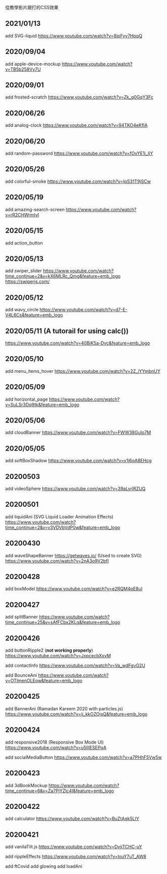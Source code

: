 從教學影片跟打的CSS效果

## 2021/01/13

add SVG-liquid
https://www.youtube.com/watch?v=8ipFyy7HpqQ

## 2020/09/04

add apple-device-mockup
https://www.youtube.com/watch?v=TB5b258Vy7U

## 2020/09/01

add frosted-scratch
https://www.youtube.com/watch?v=Zk_q0GqY3Fc

## 2020/06/26

add analog-clock
https://www.youtube.com/watch?v=94TKO4eKfIA

## 2020/06/20
add random-password
https://www.youtube.com/watch?v=fOvYE1i_IiY

## 2020/05/26

add colorful-smoke
https://www.youtube.com/watch?v=IpS31T9jSCw

## 2020/05/19

add amazing-search-screen
https://www.youtube.com/watch?v=rR2CHWrmIvI


## 2020/05/15

add action_button

## 2020/05/13

add swiper_slider
https://www.youtube.com/watch?time_continue=2&v=kX6MLRc_Qmg&feature=emb_logo
https://swiperjs.com/

## 2020/05/12 
add wavy_circle
https://www.youtube.com/watch?v=d7-E-V4L6Cs&feature=emb_logo

## 2020/05/11 (A tutorail for using calc())

https://www.youtube.com/watch?v=40BiK5a-Dvc&feature=emb_logo

## 2020/05/10

add menu_items_hover
https://www.youtube.com/watch?v=2Z_iYYmbnUY

## 2020/05/09

add horizontal_page
https://www.youtube.com/watch?v=SuLSr3Dq9tk&feature=emb_logo

## 2020/05/06

add cloudBanner
https://www.youtube.com/watch?v=FWW38GuIo7M

## 2020/05/05

add softBoxShadow
https://www.youtube.com/watch?v=v1j6qA8EHcg

## 20200503

add videoSphere
https://www.youtube.com/watch?v=39aLyrlRZUQ

## 20200501

add liquidAni (SVG Liquid Loader Animation Effects)
https://www.youtube.com/watch?time_continue=2&v=v3VDVbVdP0w&feature=emb_logo

## 20200430

add waveShapeBanner
https://getwaves.io/ (Used to create SVG)
https://www.youtube.com/watch?v=2nA3o9V2bfI

## 20200428

add boxModel
https://www.youtube.com/watch?v=e2RQM4pE8uI

## 20200427

add splitBanner
https://www.youtube.com/watch?time_continue=25&v=sAfFCbx2KLg&feature=emb_logo

## 20200426

add buttonRipple2 (**not working properly**)
https://www.youtube.com/watch?v=JxpcecbXxvM

add contactInfo
https://www.youtube.com/watch?v=Va_wdFgvG2U

add BounceAni
https://www.youtube.com/watch?v=OTlmenOLEow&feature=emb_logo    

## 20200425

add BannerAni (Ramadan Kareem 2020 with particles.js)
https://www.youtube.com/watch?v=ij_kkOZOjsQ&feature=emb_logo

## 20200424

add responsive2018 (Responsive Box Mode UI)
https://www.youtube.com/watch?v=u5llIESEPqA

add socialMediaButton
https://www.youtube.com/watch?v=a7PHhF5Vw5w

## 20200423

add 3dBookMockup
https://www.youtube.com/watch?time_continue=6&v=Za7PiYZlc4I&feature=emb_logo

## 20200422

add calculator
https://www.youtube.com/watch?v=BuZtAqk5LIY

## 20200421

add vanilaTilt.js
https://www.youtube.com/watch?v=DvjiTCHC-uY

add rippleEffects
https://www.youtube.com/watch?v=louY7uT_AW8

add ftCovid
add glowing
add loadAni